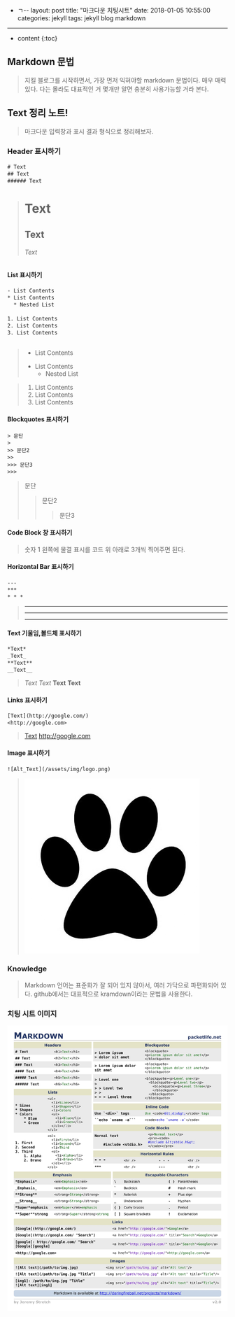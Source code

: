 - ㄱ--
layout: post
title:  "마크다운 치팅시트"
date:   2018-01-05 10:55:00
categories: jekyll
tags: jekyll blog markdown
---

* content
{:toc}

## Markdown 문법
> 지킬 블로그를 시작하면서, 가장 먼저 익혀야할 markdown 문법이다. 매우 매력있다.
다는 몰라도 대표적인 거 몇개만 알면 충분히 사용가능할 거라 본다.

## Text 정리 노트!

> 마크다운 입력창과 표시 결과 형식으로 정리해보자.

### Header 표시하기

```
# Text
## Text
###### Text
```
> # Text
> ## Text
> ###### Text

#### List 표시하기

```
- List Contents
* List Contents
  * Nested List
  
1. List Contents
2. List Contents
3. List Contents
  
```
> - List Contents
> * List Contents
>   * Nested List

> 1. List Contents
> 2. List Contents
> 3. List Contents

#### Blockquotes 표시하기

```
> 문단
>
>> 문단2
>>
>>> 문단3
>>>
```
> 문단
>
>> 문단2
>>
>>> 문단3
>>>

#### Code Block 창 표시하기

> 숫자 1 왼쪽에 물결 표시를 코드 위 아래로 3개씩 찍어주면 된다.

#### Horizontal Bar 표시하기

```
---
***
* * *
```
> ---
> ***
> * * *

#### Text 기울임,볼드체 표시하기
```
*Text*
_Text_
**Text**
__Text__
```
> *Text*
> _Text_
> **Text**
> __Text__

#### Links 표시하기
```
[Text](http://google.com/)
<http://google.com>
```
> [Text](http://google.com/)
> <http://google.com>

#### Image 표시하기
```
![Alt_Text](/assets/img/logo.png)
```
> ![Alt_Text](/assets/img/logo.png)

### Knowledge
> Markdown 언어는 표준화가 잘 되어 있지 않아서, 여러 가닥으로 파편화되어 있다. github에서는 대표적으로 kramdown이라는 문법을 사용한다.

### 치팅 시트 이미지
![마크다운치팅시트](/assets/img/Markdown.jpg) 

